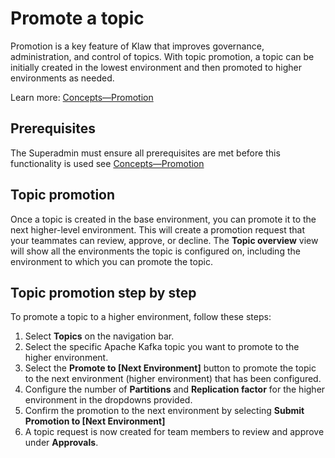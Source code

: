 # Promote a topic

Promotion is a key feature of Klaw that improves governance,
administration, and control of topics. With topic promotion, a topic
can be initially created in the lowest environment and then promoted to
higher environments as needed.

Learn more: [Concepts—Promotion](../../Concepts/promotion.md)

## Prerequisites

The Superadmin must ensure all prerequisites are met before this
functionality is used see
[Concepts—Promotion](../../Concepts/promotion.md)

## Topic promotion

Once a topic is created in the base environment, you can promote it to the next higher-level environment. This will
create a promotion request that your teammates can review, approve, or decline. The **Topic overview** view will show
all the environments the topic is configured on, including the environment to which you can promote the topic.

## Topic promotion step by step

To promote a topic to a higher environment, follow these steps:

1. Select **Topics** on the navigation bar.
2. Select the specific Apache Kafka topic you want to promote to the higher environment.
3. Select the **Promote to \[Next Environment\]** button to promote the topic to the next environment (higher
   environment) that has been configured.
4. Configure the number of **Partitions** and **Replication factor** for the higher environment in the dropdowns
   provided.
5. Confirm the promotion to the next environment by selecting **Submit Promotion to \[Next Environment\]**
6. A topic request is now created for team members to review and approve under **Approvals**.
